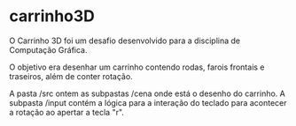 # carrinho3D
 
O Carrinho 3D foi um desafio desenvolvido para a disciplina de Computação Gráfica. 

O objetivo era desenhar um carrinho contendo rodas, farois frontais e traseiros, além de conter rotação.

A pasta /src ontem as subpastas /cena onde está o desenho do carrinho. A subpasta /input contém a lógica para a interação do teclado para acontecer a rotação ao apertar a tecla "r". 
